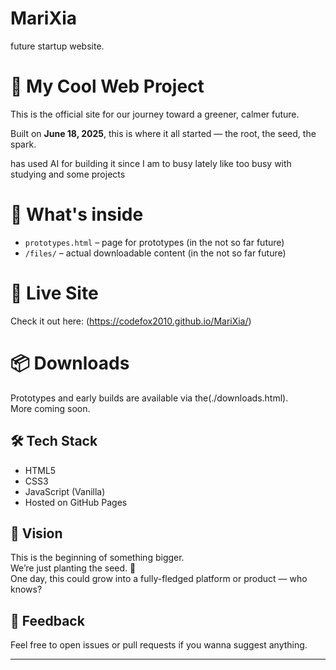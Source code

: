 # MariXia
future startup website.

# 🌱 My Cool Web Project

This is the official site for our journey toward a greener, calmer future.

Built on **June 18, 2025**, this is where it all started — the root, the seed, the spark. 

has used AI for building it since I am to busy lately like too busy with studying and some projects

# 🧩 What's inside

- `prototypes.html` – page for prototypes (in the not so far future)
- `/files/` – actual downloadable content (in the not so far future)

# 🚀 Live Site

Check it out here: (https://codefox2010.github.io/MariXia/)

# 📦 Downloads

Prototypes and early builds are available via the(./downloads.html).  
More coming soon.

## 🛠️ Tech Stack

- HTML5
- CSS3
- JavaScript (Vanilla)
- Hosted on GitHub Pages

## 🧠 Vision

This is the beginning of something bigger.  
We’re just planting the seed. 🌱  
One day, this could grow into a fully-fledged platform or product — who knows?

## 💬 Feedback

Feel free to open issues or pull requests if you wanna suggest anything.

---
